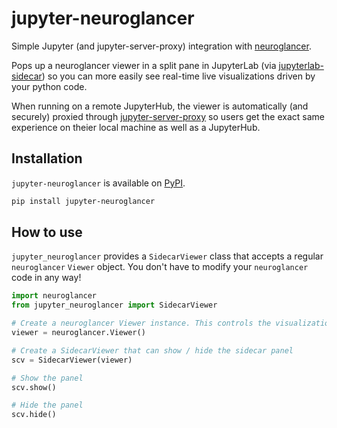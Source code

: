 # jupyter-neuroglancer

Simple Jupyter (and jupyter-server-proxy) integration with [neuroglancer](https://github.com/google/neuroglancer).

Pops up a neuroglancer viewer in a split pane in JupyterLab (via [jupyterlab-sidecar](https://github.com/jupyter-widgets/jupyterlab-sidecar))
so you can more easily see real-time live visualizations driven by your python code.

When running on a remote JupyterHub, the viewer is automatically (and securely) proxied through
[jupyter-server-proxy](https://github.com/jupyterhub/jupyter-server-proxy/) so users get the exact
same experience on theier local machine as well as a JupyterHub.

## Installation

`jupyter-neuroglancer` is available on [PyPI](https://pypi.org/project/jupyter-neuroglancer/).

```bash
pip install jupyter-neuroglancer
```

## How to use

`jupyter_neuroglancer` provides a `SidecarViewer` class that accepts a regular `neuroglancer` `Viewer`
object. You don't have to modify your `neuroglancer` code in any way!

```python
import neuroglancer
from jupyter_neuroglancer import SidecarViewer

# Create a neuroglancer Viewer instance. This controls the visualization
viewer = neuroglancer.Viewer()

# Create a SidecarViewer that can show / hide the sidecar panel
scv = SidecarViewer(viewer)

# Show the panel
scv.show()

# Hide the panel
scv.hide()
```
